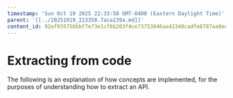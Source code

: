 ```yaml
---
timestamp: 'Sun Oct 19 2025 22:33:58 GMT-0400 (Eastern Daylight Time)'
parent: '[[../20251019_223358.7aca239a.md]]'
content_id: 92ef93575bbbf7e73e1cf6b203f4ce73753846aa42340cadfe8787aa9ee9820d
---
```


# Extracting from code

The following is an explanation of how concepts are implemented, for the purposes of understanding how to extract an API.
